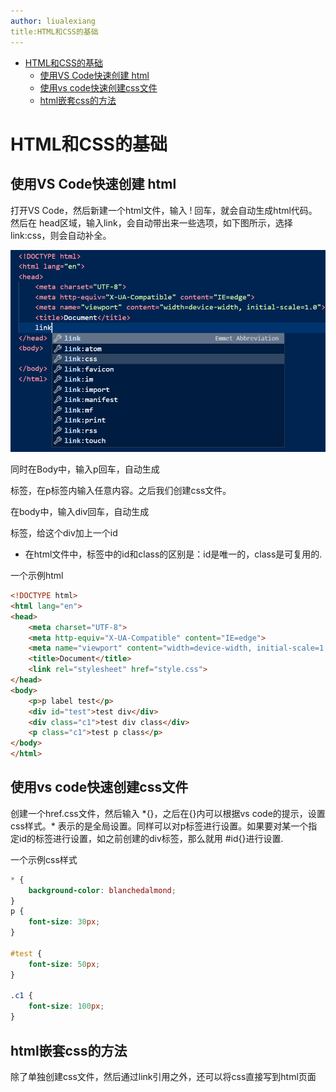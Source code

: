 ```yaml
---
author: liualexiang
title:HTML和CSS的基础
---
```

- [HTML和CSS的基础](#html和css的基础)
  - [使用VS Code快速创建 html](#使用vs-code快速创建-html)
  - [使用vs code快速创建css文件](#使用vs-code快速创建css文件)
  - [html嵌套css的方法](#html嵌套css的方法)
# HTML和CSS的基础

## 使用VS Code快速创建 html

打开VS Code，然后新建一个html文件，输入 ! 回车，就会自动生成html代码。然后在 head区域，输入link，会自动带出来一些选项，如下图所示，选择 link:css，则会自动补全。

![image-20210805234045863](.\Html_Css.assets\image-20210805234045863.png)

同时在Body中，输入p回车，自动生成<p></p>标签，在p标签内输入任意内容。之后我们创建css文件。

在body中，输入div回车，自动生成<div></div>标签，给这个div加上一个id <div id="test"> </div>

* 在html文件中，标签中的id和class的区别是：id是唯一的，class是可复用的.

一个示例html

```html
<!DOCTYPE html>
<html lang="en">
<head>
    <meta charset="UTF-8">
    <meta http-equiv="X-UA-Compatible" content="IE=edge">
    <meta name="viewport" content="width=device-width, initial-scale=1.0">
    <title>Document</title>
    <link rel="stylesheet" href="style.css">
</head>
<body>
    <p>p label test</p>
    <div id="test">test div</div>
    <div class="c1">test div class</div>
    <p class="c1">test p class</p>
</body>
</html>
```



## 使用vs code快速创建css文件

创建一个href.css文件，然后输入 \*{}，之后在{}内可以根据vs code的提示，设置css样式。\* 表示的是全局设置。同样可以对p标签进行设置。如果要对某一个指定id的标签进行设置，如之前创建的div标签，那么就用 #id{}进行设置.

一个示例css样式

```css
* {
    background-color: blanchedalmond;
}
p {
    font-size: 30px;
}

#test {
    font-size: 50px;
}

.c1 {
    font-size: 100px;
}
```

## html嵌套css的方法

除了单独创建css文件，然后通过link引用之外，还可以将css直接写到html页面